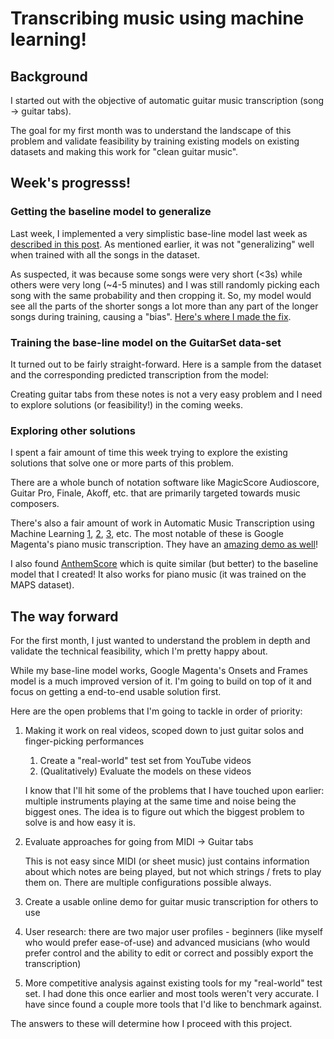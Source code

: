 # Transcribing music using machine learning!

## Background
I started out with the objective of automatic guitar music transcription
(song -> guitar tabs).

The goal for my first month was to understand the landscape of this
problem and validate feasibility by training existing models on existing
datasets and making this work for "clean guitar music".


## Week's progresss!

### Getting the baseline model to generalize
Last week, I implemented a very simplistic base-line model last week as [described
in this post](1-baseline-model.md). As mentioned earlier, it was not
"generalizing" well when trained with all the songs in the dataset.

As suspected, it was because some songs were very short (<3s) while others
were very long (~4-5 minutes) and I was still randomly picking each
song with the same probability and then cropping it. So, my model would
see all the parts of the shorter songs a lot more than any part of the
longer songs during training, causing a "bias".
[Here's where I made the fix](https://github.com/anujkhare/music/commit/e2df09ce6a246ed809100300bce12c5ab66b406d).


### Training the base-line model on the GuitarSet data-set
It turned out to be fairly straight-forward. Here is a sample from the
dataset and the corresponding predicted transcription from the model:


Creating guitar tabs from these notes is not a very easy problem and I
need to explore solutions (or feasibility!) in the coming weeks.

<!--I also tested this on audio from real YouTube videos. It did surprisingly-->
<!--okay,-->


### Exploring other solutions

I spent a fair amount of time this week trying to explore the existing
solutions that solve one or more parts of this problem.

There are a whole bunch of notation software like MagicScore Audioscore,
Guitar Pro, Finale, Akoff, etc. that are primarily targeted towards
music composers.

There's also a fair amount of work in Automatic Music Transcription
using Machine Learning [1](https://ieeexplore.ieee.org/document/7178333),
[2](http://ismir2015.uma.es/articles/227_Paper.pdf), [3](), etc. The most notable of
these is Google Magenta's piano music transcription. They have an
[amazing demo as well](https://magenta.tensorflow.org/oaf-js)!

I also found [AnthemScore](https://www.lunaverus.com/) which is quite
similar (but better) to the baseline model that I created!
It also works for piano music (it was trained on the MAPS dataset).


## The way forward

For the first month, I just wanted to understand the problem in depth
and validate the technical feasibility, which I'm pretty happy about.

While my base-line model works, Google Magenta's Onsets and Frames model
is a much improved version of it. I'm going to build on top of it and
focus on getting a end-to-end usable solution first.

Here are the open problems that I'm going to tackle in order of priority:
1. Making it work on real videos, scoped down to just guitar solos and finger-picking performances
    1. Create a "real-world" test set from YouTube videos
    2. (Qualitatively) Evaluate the models on these videos

    I know that I'll hit some of the problems that I have touched upon
    earlier: multiple instruments playing at the same time and noise
    being the biggest ones. The idea is to figure out which the biggest
    problem to solve is and how easy it is.

2. Evaluate approaches for going from MIDI -> Guitar tabs

    This is not easy since MIDI (or sheet music) just contains
    information about which notes are being played, but not which
    strings / frets to play them on. There are multiple configurations
    possible always.

3. Create a usable online demo for guitar music transcription for others to use

4. User research: there are two major user profiles - beginners (like myself who
    would prefer ease-of-use) and advanced musicians (who would prefer
    control and the ability to edit or correct and possibly export the
    transcription)

5. More competitive analysis against existing tools for my "real-world"
    test set. I had done this once earlier and most tools weren't very
    accurate. I have since found a couple more tools that I'd like to
    benchmark against.

The answers to these will determine how I proceed with this project.
